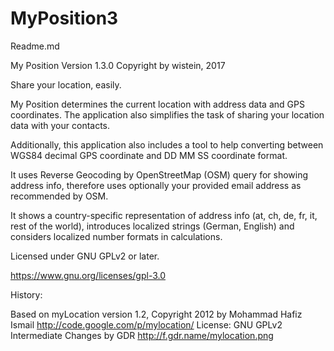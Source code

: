 # MyPosition3
 Readme.md
 
 My Position
 Version 1.3.0
 Copyright by wistein, 2017
 
 Share your location, easily.
 
 My Position determines the current location with address data and GPS coordinates. The application also simplifies the task of sharing your location data with your contacts.
 
 Additionally, this application also includes a tool to help converting between WGS84 decimal GPS coordinate and DD MM SS coordinate format.

 It uses Reverse Geocoding by OpenStreetMap (OSM) query for showing address info, therefore uses optionally your provided email address as recommended by OSM.
 
 It shows a country-specific representation of address info (at, ch, de, fr, it, rest of the world), introduces localized strings (German, English) and considers localized number formats in calculations.<br>
 
 Licensed under GNU GPLv2 or later.
 
 https://www.gnu.org/licenses/gpl-3.0<br>
 
 History:
 
 Based on myLocation version 1.2,
 Copyright 2012 by Mohammad Hafiz Ismail
 http://code.google.com/p/mylocation/
 License: GNU GPLv2
 Intermediate Changes by GDR
 http://f.gdr.name/mylocation.png
